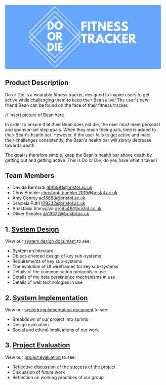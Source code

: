 ![logo](/Portfolio/Images/DoorDieLogo.png)

## Product Description
Do or Die is a wearable fitness tracker, designed to inspire users to get active while challenging them to keep their Bean alive! The user's new friend Bean can be found on the face of their fitness tracker. 

 // Insert picture of Bean here
 
In order to ensure that their Bean does not die, the user must meet personal and sponsor-set step goals. When they reach their goals, time is added to their Bean's health bar. However, if the user fails to get active and meet their challenges consistently, the Bean's health bar will slowly decrease towards death. 

The goal is therefore simple, keep the Bean's health bar above death by getting out and getting active. This is Do or Die, do you have what it takes?

## Team Members
* Davide Bernardi <db16981@bristol.ac.uk>
* Chris Buehler <christoph.buehler.2019@bristol.ac.uk>
* Amy Conroy <ac16888@bristol.ac.uk>
* Graciela Putri <tl19232@bristol.ac.uk>
* Anastasia Shmyglya <ge19548@bristol.ac.uk>
* Oliver Skeates <an19572@bristol.ac.uk>

## 1. [System Design](../master/Portfolio/SystemDesign.md)
View our [system design document](../master/Portfolio/SystemDesign.md) to see:
* System architecture
* Object-oriented design of key sub-systems
* Requirements of key sub-systems
* The evolution of UI wireframes for key sub-systems
* Details of the communication protocols in use
* Details of the data persistence mechanisms in use
* Details of web technologies in use

## 2. [System Implementation](../master/Portfolio/SystemImplementation.md)
View our [system implementation document](../master/Portfolio/SystemImplementation.md) to see:
* Breakdown of our project into sprints
* Design evaluation
* Social and ethical implications of our work

## 3. [Project Evaluation](../master/Portfolio/ProjectEvaluation.md)
View our [project evaluation](../master/Portfolio/ProjectEvaluation.md) to see:
* Reflective discussion of the success of the project
* Discussion of future work
* Reflection on working practices of our group

